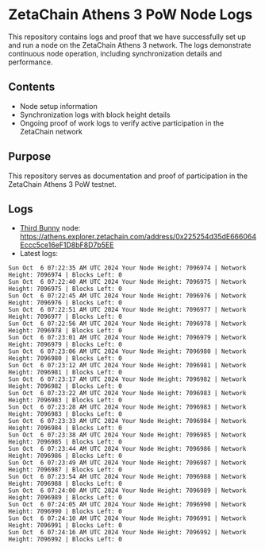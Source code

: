 # ZetaChain Athens 3 PoW Node Logs
This repository contains logs and proof that we have successfully set up and run a node on the ZetaChain Athens 3 network. The logs demonstrate continuous node operation, including synchronization details and performance.

## Contents
- Node setup information
- Synchronization logs with block height details
- Ongoing proof of work logs to verify active participation in the ZetaChain network

## Purpose
This repository serves as documentation and proof of participation in the ZetaChain Athens 3 PoW testnet.

## Logs

- [Third Bunny](https://thirdbunny.xyz/) node: https://athens.explorer.zetachain.com/address/0x225254d35dE666064Eccc5ce16eF1D8bF8D7b5EE
- Latest logs:
```
Sun Oct  6 07:22:35 AM UTC 2024 Your Node Height: 7096974 | Network Height: 7096974 | Blocks Left: 0
Sun Oct  6 07:22:40 AM UTC 2024 Your Node Height: 7096975 | Network Height: 7096975 | Blocks Left: 0
Sun Oct  6 07:22:45 AM UTC 2024 Your Node Height: 7096976 | Network Height: 7096976 | Blocks Left: 0
Sun Oct  6 07:22:51 AM UTC 2024 Your Node Height: 7096977 | Network Height: 7096977 | Blocks Left: 0
Sun Oct  6 07:22:56 AM UTC 2024 Your Node Height: 7096978 | Network Height: 7096978 | Blocks Left: 0
Sun Oct  6 07:23:01 AM UTC 2024 Your Node Height: 7096979 | Network Height: 7096979 | Blocks Left: 0
Sun Oct  6 07:23:06 AM UTC 2024 Your Node Height: 7096980 | Network Height: 7096980 | Blocks Left: 0
Sun Oct  6 07:23:12 AM UTC 2024 Your Node Height: 7096981 | Network Height: 7096981 | Blocks Left: 0
Sun Oct  6 07:23:17 AM UTC 2024 Your Node Height: 7096982 | Network Height: 7096982 | Blocks Left: 0
Sun Oct  6 07:23:22 AM UTC 2024 Your Node Height: 7096983 | Network Height: 7096983 | Blocks Left: 0
Sun Oct  6 07:23:28 AM UTC 2024 Your Node Height: 7096983 | Network Height: 7096983 | Blocks Left: 0
Sun Oct  6 07:23:33 AM UTC 2024 Your Node Height: 7096984 | Network Height: 7096984 | Blocks Left: 0
Sun Oct  6 07:23:38 AM UTC 2024 Your Node Height: 7096985 | Network Height: 7096985 | Blocks Left: 0
Sun Oct  6 07:23:44 AM UTC 2024 Your Node Height: 7096986 | Network Height: 7096986 | Blocks Left: 0
Sun Oct  6 07:23:49 AM UTC 2024 Your Node Height: 7096987 | Network Height: 7096987 | Blocks Left: 0
Sun Oct  6 07:23:54 AM UTC 2024 Your Node Height: 7096988 | Network Height: 7096988 | Blocks Left: 0
Sun Oct  6 07:24:00 AM UTC 2024 Your Node Height: 7096989 | Network Height: 7096989 | Blocks Left: 0
Sun Oct  6 07:24:05 AM UTC 2024 Your Node Height: 7096990 | Network Height: 7096990 | Blocks Left: 0
Sun Oct  6 07:24:10 AM UTC 2024 Your Node Height: 7096991 | Network Height: 7096991 | Blocks Left: 0
Sun Oct  6 07:24:16 AM UTC 2024 Your Node Height: 7096992 | Network Height: 7096992 | Blocks Left: 0
```
